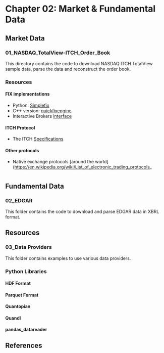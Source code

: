 # Chapter 02: Market & Fundamental Data


## Market Data

### 01_NASDAQ_TotalView-ITCH_Order_Book

This directory contains the code to download NASDAQ ITCH TotalView sample data, parse the data and reconstruct the order book.

### Resources

#### FIX implementations

 - Python: [Simplefix](https://github.com/da4089/simplefix)
 - C++ version: [quickfixengine](http://www.quickfixengine.org/)
 - Interactive Brokers [interface](https://www.interactivebrokers.com/en/index.php?f=4988)

#### ITCH Protocol

- The ITCH [Specifications](http://www.nasdaqtrader.com/content/technicalsupport/specifications/dataproducts/NQTVITCHspecification.pdf)

#### Other protocols

 - Native exchange protocols [around the world](https://en.wikipedia.org/wiki/List_of_electronic_trading_protocols_
#

## Fundamental Data

### 02_EDGAR

This folder contains the code to download and parse EDGAR data in XBRL format.

## Resources

### 03_Data Providers

This folder contains examples to use various data providers.

### Python Libraries

#### HDF Format

#### Parquet Format

#### Quantopian


#### Quandl

#### pandas_datareader



## References

